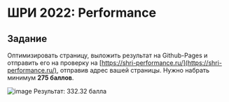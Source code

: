 # ШРИ 2022: Performance

## Задание
Оптимизировать страницу, выложить результат на Github-Pages и отправить его на проверку на [https://shri-performance.ru/](https://shri-performance.ru/), отправив адрес вашей страницы. Нужно набрать минимум **275 баллов**.

![image](https://user-images.githubusercontent.com/111881249/205710937-08b889e1-d0b4-44d0-b1ef-2d5d773c3fc0.png)
Результат: 332.32 балла 
